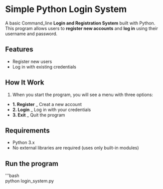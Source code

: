 # Simple Python Login System

A basic Command_line **Login and Registration System** built with Python.
This program allows users to **register new accounts** and **log in** using their username and password.


## Features 

- Register new users
- Log in with existing credentials

## How It Work 

1. When you start the program, you will see a menu with three options:
- **1. Register** _ Creat a new account
- **2. Login** _ Log in with your credentials
- **3. Exit** _ Quit the program

## Requirements

- Python 3.x
- No external libraries are required (uses only built-in modules)

## Run the program 

'''bash  
python login_system.py
